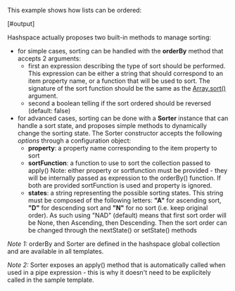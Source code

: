
This example shows how lists can be ordered:

[#output]

Hashspace actually proposes two built-in methods to manage sorting:

 - for simple cases, sorting can be handled with the **orderBy** method that accepts 2 arguments:
   - first an expression describing the type of sort should be performed. This expression can be either a string that should correspond to an item property name, or a function that will be used to sort. The signature of the sort function should be the same as the [Array.sort()][sort] argument.
   - second a boolean telling if the sort ordered should be reversed (default: false) 
 - for advanced cases, sorting can be done with a **Sorter** instance that can handle a sort state, and proposes simple methods to dynamically change the sorting state. The Sorter constructor accepts the following *options* through a configuration object:
   - **property**: a property name corresponding to the item property to sort
   - **sortFunction**: a function to use to sort the collection passed to apply()
     Note: either property or sortfunction must be provided - they will be internally passed as expression 
     to the orderBy() function. If both are provided sortFunction is used and property is ignored.
   - **states**: a string representing the possible sorting states. This string must be composed of the following letters:
**"A"** for ascending sort, **"D"** for descending sort and **"N"** for no sort (i.e. keep original order). As such using "NAD" (default) means that first sort order will be None, then Ascending, then Descending. Then the sort order can be changed through the nextState() or setState() methods 


*Note 1:* orderBy and Sorter are defined in the hashspace global collection and are available in all templates.

*Note 2:* Sorter exposes an apply() method that is automatically called when used in a pipe expression - this is why it doesn't need to be explicitely called in the sample template.


[sort]: https://developer.mozilla.org/en-US/docs/Web/JavaScript/Reference/Global_Objects/Array/sort
